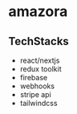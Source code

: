 # amazora

## TechStacks

- react/nextjs
- redux toolkit
- firebase
- webhooks
- stripe api
- tailwindcss
